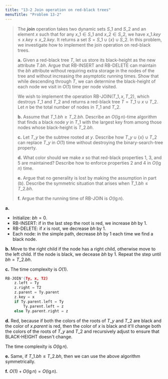 ```yaml
---
title: "13-2 Join operation on red-black trees"
menuTitle: "Problem 13-2"
---
```


> The __*join*__ operation takes two dynamic sets $S\_1$ and $S\_2$ and an element $x$ such that for any $x\_1 \in S\_1$ and $x\_2 \in S\_2$, we have $x\_1.key \le x.key \le x\_2.key$. It returns a set $S = S\_1 \cup \{x\} \cup S\_2$. In this problem, we investigate how to implement the join operation on red-black trees.
>
> **a.** Given a red-black tree $T$, let us store its black-height as the new attribute $T.bh$. Argue that $\text{RB-INSERT}$ and $\text{RB-DELETE}$ can maintain the $bh$ attribute without requiring extra storage in the nodes of the tree and without increasing the asymptotic running times. Show that while descending through $T$, we can determine the black-height of each node we visit in $O(1)$ time per node visited.
>
> We wish to implement the operation $\text{RB-JOIN}(T\_1, x, T\_2)$, which destroys $T\_1$ and $T\_2$ and returns a red-black tree $T = T\_1 \cup {x} \cup T\_2$. Let $n$ be the total number of nodes in $T\_1$ and $T\_2$.
>
> **b.** Assume that $T\_1.bh \ge T\_2.bh$. Describe an $O(\lg n)$-time algorithm that finds a black node $y$ in $T\_1$ with the largest key from among those nodes whose black-height is $T\_2.bh$.
>
> **c.** Let $T\_y$ be the subtree rooted at $y$. Describe how $T\_y \cup \{x\} \cup T\_2$ can replace $T\_y$ in $O(1)$ time without destroying the binary-search-tree property.
>
> **d.** What color should we make $x$ so that red-black properties 1, 3, and 5 are maintained? Describe how to enforce properties 2 and 4 in $O(\lg n)$ time.
>
> **e.** Argue that no generality is lost by making the assumption in part (b). Describe the symmetric situation that arises when $T\_1.bh \le T\_2.bh$.
>
> **f.** Argue that the running time of $\text{RB-JOIN}$ is $O(\lg n)$.

**a.** 

- Initialize: $bh = 0$.
- $\text{RB-INSERT}$: if in the last step the root is red, we increase $bh$ by $1$.
- $\text{RB-DELETE}$: if $x$ is root, we decrease $bh$ by $1$.
- Each node: in the simple path, decrease $bh$ by $1$ each time we find a black node.

**b.** Move to the right child if the node has a right child, otherwise move to the left child. If the node is black, we decease $bh$ by $1$. Repeat the step until $bh = T\_2.bh$.

**c.** The time complexity is $O(1)$.

```cpp
RB-JOIN'(Ty, x, T2)
    z.left = Ty
    z.right = T2
    z.parent = Ty.parent
    z.key = x
    if Ty.parent.left = Ty
        Ty.parent.left = z
    else Ty.parent.right = z
```

**d.** Red, because if both the colors of the roots of $T\_y$ and $T\_2$ are black and the color of $x.parent$ is red, then the color of $x$ is black and it'll change both the colors of the roots of $T\_y$ and $T\_2$ and recursively adjust to ensure that $\text{BLACK-HEIGHT}$ doesn't change.

The time complexity is $O(\lg n)$.

**e.** Same, if $T\_1.bh\le T\_2.bh$, then we can use the above algorithm symmetrically.

**f.** $O(1) + O(\lg n) = O(\lg n)$.

